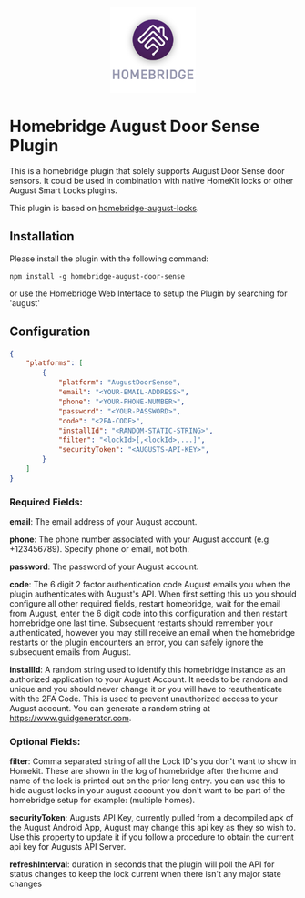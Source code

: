 <p align="center">
<img src="https://github.com/homebridge/branding/raw/master/logos/homebridge-wordmark-logo-vertical.png" width="150">
</p>

# Homebridge August Door Sense Plugin

This is a homebridge plugin that solely supports August Door Sense door sensors. It could be used in combination with native HomeKit locks or other August Smart Locks plugins.

This plugin is based on [homebridge-august-locks](https://github.com/nnance/homebridge-august-locks).

## Installation

Please install the plugin with the following command:

```
npm install -g homebridge-august-door-sense
```

or use the Homebridge Web Interface to setup the Plugin by searching for 'august'

## Configuration

```json
{
    "platforms": [
        {
            "platform": "AugustDoorSense",
            "email": "<YOUR-EMAIL-ADDRESS>",
            "phone": "<YOUR-PHONE-NUMBER>",
            "password": "<YOUR-PASSWORD>",
            "code": "<2FA-CODE>",
            "installId": "<RANDOM-STATIC-STRING>",
            "filter": "<lockId>[,<lockId>,...]",
            "securityToken": "<AUGUSTS-API-KEY>",
        }
    ]
}
```
### Required Fields:

**email**: The email address of your August account.

**phone**: The phone number associated with your August account (e.g +123456789). Specify phone or email, not both. 

**password**: The password of your August account.

**code**: The 6 digit 2 factor authentication code August emails you when the plugin authenticates with August's API. When first setting this up you should configure all other required fields, restart homebridge, wait for the email from August, enter the 6 digit code into this configuration and then restart homebridge one last time. Subsequent restarts should remember your authenticated, however you may still receive an email when the homebridge restarts or the plugin encounters an error, you can safely ignore the subsequent emails from August.

**installId**: A random string used to identify this homebridge instance as an authorized application to your August Account. It needs to be random and unique and you should never change it or you will have to reauthenticate with the 2FA Code.  This is used to prevent unauthorized access to your August account.  You can generate a random string at https://www.guidgenerator.com.

### Optional Fields:

**filter**: Comma separated string of all the Lock ID's you don't want to show in Homekit. These are shown in the log of homebridge after the home and name of the lock is printed out on the prior long entry. you can use this to hide august locks in your august account you don't want to be part of the homebridge setup for example: (multiple homes).

**securityToken**: Augusts API Key, currently pulled from a decompiled apk of the August Android App, August may change this api key as they so wish to. Use this property to update it if you follow a procedure to obtain the current api key for Augusts API Server.

**refreshInterval**: duration in seconds that the plugin will poll the API for status changes to keep the lock current when there isn't any major state changes
